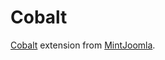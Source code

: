 Cobalt
======

[Cobalt](http://www.mintjoomla.com/joomla-components/cobalt.html) extension from [MintJoomla](http://www.mintjoomla.com).
